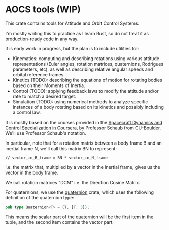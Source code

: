 # AOCS tools (WIP)

This crate contains tools for Attitude and Orbit Control Systems.

I'm mostly writing this to practice as I learn Rust, so do not treat it as production-ready code in any way.

It is early work in progress, but the plan is to include utilities for:

- Kinematics: computing and describing rotations using various attitude representations (Euler angles, rotation matrices, quaternions, Rodrigues parameters, etc), as well as describing relative angular speeds and orbital reference frames.
- Kinetics (TODO): describing the equations of motion for rotating bodies based on their Moments of Inertia.
- Control (TODO): applying feedback laws to modify the attitude and/or rate to match a desired target.
- Simulation (TODO): using numerical methods to analyze specific instances of a body rotating based on its kinetics and possibly including a control law.

It is mostly based on the courses provided in the [Spacecraft Dynamics and Control Specialization in Coursera](https://www.coursera.org/specializations/spacecraft-dynamics-control?), by Professor Schaub from CU-Boulder. We'll use Professor Schaub's notation.

In particular, note that for a rotation matrix between a body frame B and an inertial frame N, we'll call this matrix BN to represent:

```
// vector_in_B_frame = BN * vector_in_N_frame
```

i.e. the matrix that, multiplied by a vector in the inertial frame, gives us the vector in the body frame.

We call rotation matrices "DCM" i.e. the Direction Cosine Matrix.

For quaternions, we use the [quaternion](https://docs.rs/quaternion/latest/quaternion/) crate, which uses the following definition of the quaternion type:

```rust
pub type Quaternion<T> = (T, [T; 3]);
```

This means the scalar part of the quaternion will be the first item in the tuple, and the second item contains the vector part.
